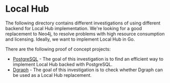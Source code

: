 # Local Hub

The following directory contains different investigations of using different backend for Local Hub implementation.
We're looking for a good replacement to Neo4j, to resolve problems with high resource consumption and licensing.
Ideally, we want to implement Local Hub in Go.

There are the following proof of concept projects:
- [PostgreSQL](./postresql/README.md) - The goal of this investigation is to find an efficient way to implement Local Hub backed with PostgreSQL.
- [Dgraph](./dgraph/README.md) - The goal of this investigation is to check whether Dgraph can be used as a Local Hub replacement.
